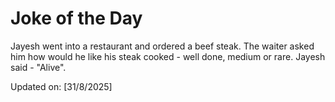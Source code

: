 # Joke of the Day

<!-- #joke -->
Jayesh went into a restaurant and ordered a beef steak. The waiter asked him how would he like his steak cooked - well done, medium or rare. Jayesh said - "Alive".

Updated on: [31/8/2025]
<!-- #jokeEnd -->